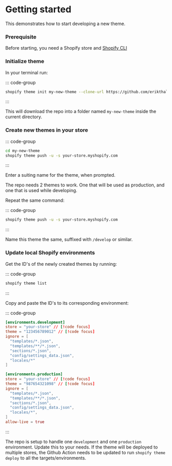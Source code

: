 # Getting started

This demonstrates how to start developing a new theme.

### Prerequisite

Before starting, you need a Shopify store and [Shopify CLI](https://shopify.dev/docs/api/shopify-cli)

### Initialize theme

In your terminal run:

::: code-group
```sh [terminal]
shopify theme init my-new-theme --clone-url https://github.com/erikthalen/shopify-starter
```
:::

This will download the repo into a folder named `my-new-theme` inside the current directory.

### Create new themes in your store

::: code-group
```sh [terminal]
cd my-new-theme
shopify theme push -u -s your-store.myshopify.com
```
:::

Enter a suiting name for the theme, when prompted.

The repo needs 2 themes to work. One that will be used as production, and one that is used while developing.

Repeat the same command:

::: code-group
```sh [terminal]
shopify theme push -u -s your-store.myshopify.com
```
:::

Name this theme the same, suffixed with `/develop` or similar.

### Update local Shopify environments

Get the ID's of the newly created themes by running:

::: code-group
```sh [terminal]
shopify theme list
```
:::

Copy and paste the ID's to its corresponding environment:

::: code-group
```toml [shopify.theme.toml]
[environments.development]
store = "your-store" // [!code focus]
theme = "123456789012" // [!code focus]
ignore = [
  "templates/*.json",
  "templates/**/*.json",
  "sections/*.json",
  "config/settings_data.json",
  "locales/*"
]

[environments.production]
store = "your-store" // [!code focus]
theme = "987654321098" // [!code focus]
ignore = [
  "templates/*.json",
  "templates/**/*.json",
  "sections/*.json",
  "config/settings_data.json",
  "locales/*",
]
allow-live = true
```
:::

The repo is setup to handle one `development` and one `production` environment. Update this to your needs. If the theme will be deployed to multiple stores, the Github Action needs to be updated to run `shopify theme deploy` to all the targets/environments.
